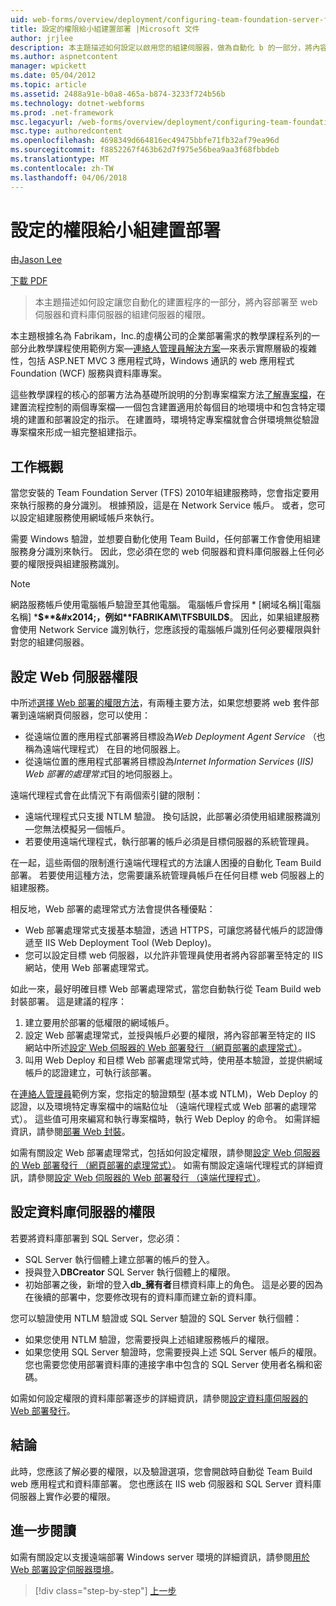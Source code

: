 ```yaml
---
uid: web-forms/overview/deployment/configuring-team-foundation-server-for-web-deployment/configuring-permissions-for-team-build-deployment
title: 設定的權限給小組建置部署 |Microsoft 文件
author: jrjlee
description: 本主題描述如何設定以啟用您的組建伺服器，做為自動化 b 的一部分，將內容部署至 web 伺服器和資料庫伺服器的權限...
ms.author: aspnetcontent
manager: wpickett
ms.date: 05/04/2012
ms.topic: article
ms.assetid: 2488a91e-b0a8-465a-b874-3233f724b56b
ms.technology: dotnet-webforms
ms.prod: .net-framework
msc.legacyurl: /web-forms/overview/deployment/configuring-team-foundation-server-for-web-deployment/configuring-permissions-for-team-build-deployment
msc.type: authoredcontent
ms.openlocfilehash: 4698349d664816ec49475bbfe71fb32af79ea96d
ms.sourcegitcommit: f8852267f463b62d7f975e56bea9aa3f68fbbdeb
ms.translationtype: MT
ms.contentlocale: zh-TW
ms.lasthandoff: 04/06/2018
---
```

<a name="configuring-permissions-for-team-build-deployment"></a>設定的權限給小組建置部署
====================
由[Jason Lee](https://github.com/jrjlee)

[下載 PDF](https://msdnshared.blob.core.windows.net/media/MSDNBlogsFS/prod.evol.blogs.msdn.com/CommunityServer.Blogs.Components.WeblogFiles/00/00/00/63/56/8130.DeployingWebAppsInEnterpriseScenarios.pdf)

> 本主題描述如何設定讓您自動化的建置程序的一部分，將內容部署至 web 伺服器和資料庫伺服器的組建伺服器的權限。


本主題根據名為 Fabrikam，Inc.的虛構公司的企業部署需求的教學課程系列的一部分此教學課程使用範例方案&#x2014;[連絡人管理員解決方案](../web-deployment-in-the-enterprise/the-contact-manager-solution.md)&#x2014;來表示實際層級的複雜性，包括 ASP.NET MVC 3 應用程式時，Windows 通訊的 web 應用程式Foundation (WCF) 服務與資料庫專案。

這些教學課程的核心的部署方法為基礎所說明的分割專案檔案方法[了解專案檔](../web-deployment-in-the-enterprise/understanding-the-project-file.md)，在建置流程控制的兩個專案檔&#x2014;一個包含建置適用於每個目的地環境中和包含特定環境的建置和部署設定的指示。 在建置時，環境特定專案檔就會合併環境無從驗證專案檔來形成一組完整組建指示。

## <a name="task-overview"></a>工作概觀

當您安裝的 Team Foundation Server (TFS) 2010年組建服務時，您會指定要用來執行服務的身分識別。 根據預設，這是在 Network Service 帳戶。 或者，您可以設定組建服務使用網域帳戶來執行。

需要 Windows 驗證，並想要自動化使用 Team Build，任何部署工作會使用組建服務身分識別來執行。 因此，您必須在您的 web 伺服器和資料庫伺服器上任何必要的權限授與組建服務識別。

> [!NOTE]
> 網路服務帳戶使用電腦帳戶驗證至其他電腦。 電腦帳戶會採用 * [網域名稱]\[電腦名稱] ***$**&#x2014;，例如**FABRIKAM\TFSBUILD$**。 因此，如果組建服務會使用 Network Service 識別執行，您應該授的電腦帳戶識別任何必要權限與針對您的組建伺服器。


## <a name="configuring-web-server-permissions"></a>設定 Web 伺服器權限

中所述[選擇 Web 部署的權限方法](../configuring-server-environments-for-web-deployment/choosing-the-right-approach-to-web-deployment.md)，有兩種主要方法，如果您想要將 web 套件部署到遠端網頁伺服器，您可以使用：

- 從遠端位置的應用程式部署將目標設為*Web Deployment Agent Service* （也稱為遠端代理程式） 在目的地伺服器上。
- 從遠端位置的應用程式部署將目標設為*Internet Information Services* (*IIS) Web 部署的處理常式*目的地伺服器上。

遠端代理程式會在此情況下有兩個索引鍵的限制：

- 遠端代理程式只支援 NTLM 驗證。 換句話說，此部署必須使用組建服務識別&#x2014;您無法模擬另一個帳戶。
- 若要使用遠端代理程式，執行部署的帳戶必須是目標伺服器的系統管理員。

在一起，這些兩個的限制進行遠端代理程式的方法讓人困擾的自動化 Team Build 部署。 若要使用這種方法，您需要讓系統管理員帳戶在任何目標 web 伺服器上的組建服務。

相反地，Web 部署的處理常式方法會提供各種優點：

- Web 部署處理常式支援基本驗證，透過 HTTPS，可讓您將替代帳戶的認證傳遞至 IIS Web Deployment Tool (Web Deploy)。
- 您可以設定目標 web 伺服器，以允許非管理員使用者將內容部署至特定的 IIS 網站，使用 Web 部署處理常式。

如此一來，最好明確目標 Web 部署處理常式，當您自動執行從 Team Build web 封裝部署。 這是建議的程序：

1. 建立要用於部署的低權限的網域帳戶。
2. 設定 Web 部署處理常式，並授與帳戶必要的權限，將內容部署至特定的 IIS 網站中所述[設定 Web 伺服器的 Web 部署發行 （網頁部署的處理常式）](../configuring-server-environments-for-web-deployment/configuring-a-web-server-for-web-deploy-publishing-web-deploy-handler.md)。
3. 叫用 Web Deploy 和目標 Web 部署處理常式時，使用基本驗證，並提供網域帳戶的認證建立，可執行該部署。

在[連絡人管理員](../web-deployment-in-the-enterprise/the-contact-manager-solution.md)範例方案，您指定的驗證類型 (基本或 NTLM)，Web Deploy 的認證，以及環境特定專案檔中的端點位址 （遠端代理程式或 Web 部署的處理常式）。 這些值可用來編寫和執行專案檔時，執行 Web Deploy 的命令。 如需詳細資訊，請參閱[部署 Web 封裝](../web-deployment-in-the-enterprise/deploying-web-packages.md)。

如需有關設定 Web 部署處理常式，包括如何設定權限，請參閱[設定 Web 伺服器的 Web 部署發行 （網頁部署的處理常式）](../configuring-server-environments-for-web-deployment/configuring-a-web-server-for-web-deploy-publishing-web-deploy-handler.md)。 如需有關設定遠端代理程式的詳細資訊，請參閱[設定 Web 伺服器的 Web 部署發行 （遠端代理程式）](../configuring-server-environments-for-web-deployment/configuring-a-web-server-for-web-deploy-publishing-remote-agent.md)。

## <a name="configuring-database-server-permissions"></a>設定資料庫伺服器的權限

若要將資料庫部署到 SQL Server，您必須：

- SQL Server 執行個體上建立部署的帳戶的登入。
- 授與登入**DBCreator** SQL Server 執行個體上的權限。
- 初始部署之後，新增的登入**db\_擁有者**目標資料庫上的角色。 這是必要的因為在後續的部署中，您要修改現有的資料庫而建立新的資料庫。

您可以驗證使用 NTLM 驗證或 SQL Server 驗證的 SQL Server 執行個體：

- 如果您使用 NTLM 驗證，您需要授與上述組建服務帳戶的權限。
- 如果您使用 SQL Server 驗證時，您需要授與上述 SQL Server 帳戶的權限。 您也需要您使用部署資料庫的連接字串中包含的 SQL Server 使用者名稱和密碼。

如需如何設定權限的資料庫部署逐步的詳細資訊，請參閱[設定資料庫伺服器的 Web 部署發行](../configuring-server-environments-for-web-deployment/configuring-a-database-server-for-web-deploy-publishing.md)。

## <a name="conclusion"></a>結論

此時，您應該了解必要的權限，以及驗證選項，您會開啟時自動從 Team Build web 應用程式和資料庫部署。 您也應該在 IIS web 伺服器和 SQL Server 資料庫伺服器上實作必要的權限。

## <a name="further-reading"></a>進一步閱讀

如需有關設定以支援遠端部署 Windows server 環境的詳細資訊，請參閱[用於 Web 部署設定伺服器環境](../configuring-server-environments-for-web-deployment/configuring-server-environments-for-web-deployment.md)。

> [!div class="step-by-step"]
> [上一步](deploying-a-specific-build.md)
